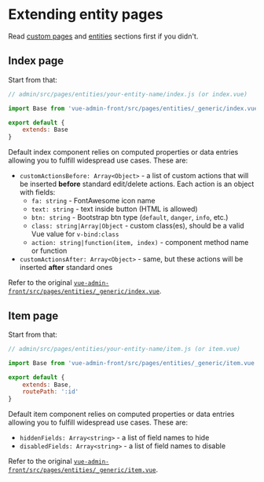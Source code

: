 # Extending entity pages

Read [custom pages](custom-pages.md) and [entities](/entities.md) sections first if you didn't.

## Index page

Start from that:

```javascript
// admin/src/pages/entities/your-entity-name/index.js (or index.vue)

import Base from 'vue-admin-front/src/pages/entities/_generic/index.vue'

export default {
    extends: Base
}
```

Default index component relies on computed properties or data entries allowing you to fulfill widespread use cases. These are:
* `customActionsBefore: Array<Object>` - a list of custom actions that will be inserted **before** standard edit/delete actions.
Each action is an object with fields:
	* `fa: string` - FontAwesome icon name
	* `text: string` - text inside button (HTML is allowed)
	* `btn: string` - Bootstrap btn type (`default`, `danger`, `info`, etc.)
	* `class: string|Array|Object` - custom class(es), should be a valid Vue value for `v-bind:class`
	* `action: string|function(item, index)` - component method name or function
* `customActionsAfter: Array<Object>` - same, but these actions will be inserted **after** standard ones

Refer to the original [`vue-admin-front/src/pages/entities/_generic/index.vue`](https://github.com/mrTimofey/vue-admin/blob/master/src/pages/entity/_generic/index.vue).

## Item page

Start from that:

```javascript
// admin/src/pages/entities/your-entity-name/item.js (or item.vue)

import Base from 'vue-admin-front/src/pages/entities/_generic/item.vue'

export default {
    extends: Base,
    routePath: ':id'
}
```

Default item component relies on computed properties or data entries allowing you to fulfill widespread use cases. These are:
* `hiddenFields: Array<string>` - a list of field names to hide
* `disabledFields: Array<string>` - a list of field names to disable

Refer to the original [`vue-admin-front/src/pages/entities/_generic/item.vue`](https://github.com/mrTimofey/vue-admin/blob/master/src/pages/entity/_generic/item.vue).